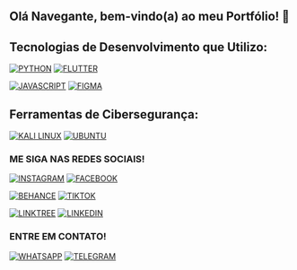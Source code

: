 ## Olá Navegante, bem-vindo(a) ao meu Portfólio! 👋

## Tecnologias de Desenvolvimento que Utilizo:

[![PYTHON](https://img.shields.io/badge/Python-14354C?style=for-the-badge&logo=python&logoColor=white
)](https://www.python.org/)
[![FLUTTER](https://img.shields.io/badge/Flutter-02569B?style=for-the-badge&logo=flutter&logoColor=white
)](https://flutter.dev/)

[![JAVASCRIPT](https://img.shields.io/badge/JavaScript-F7DF1E?style=for-the-badge&logo=javascript&logoColor=black
)](https://www.javascript.com/)
[![FIGMA](https://img.shields.io/badge/Figma-F24E1E?style=for-the-badge&logo=figma&logoColor=white
)](https://www.figma.com/)

## Ferramentas de Cibersegurança:

[![KALI LINUX](https://img.shields.io/badge/Kali_Linux-557C94?style=for-the-badge&logo=kali-linux&logoColor=white
)](https://www.kali.org/)
[![UBUNTU](https://img.shields.io/badge/Ubuntu-E95420?style=for-the-badge&logo=ubuntu&logoColor=white
)](https://ubuntu.com/)

### ME SIGA NAS REDES SOCIAIS!
[![INSTAGRAM](https://img.shields.io/badge/Instagram-E4405F?style=for-the-badge&logo=instagram&logoColor=white
)](https://www.instagram.com/juavilux)
[![FACEBOOK](https://img.shields.io/badge/Facebook-1877F2?style=for-the-badge&logo=facebook&logoColor=white
)](https://www.facebook.com/juavilux/)

[![BEHANCE](https://img.shields.io/badge/Behance-0054F7?style=for-the-badge&logo=behance&logoColor=white
)](https://www.behance.net/juavi)
[![TIKTOK](https://img.shields.io/badge/TikTok-000000?style=for-the-badge&logo=tiktok&logoColor=white
)](https://www.tiktok.com/@juavilux)

[![LINKTREE](https://img.shields.io/badge/linktree-39E09B?style=for-the-badge&logo=linktree&logoColor=white
)](https://linktr.ee/juavi)
[![LINKEDIN](https://img.shields.io/badge/LinkedIn-0077B5?style=for-the-badge&logo=linkedin&logoColor=white
)](https://www.linkedin.com/in/juavi/)

### ENTRE EM CONTATO!
[![WHATSAPP](https://img.shields.io/badge/WhatsApp-25D366?style=for-the-badge&logo=whatsapp&logoColor=white
)](https://wa.me/5531975800085)
[![TELEGRAM](https://img.shields.io/badge/Telegram-2CA5E0?style=for-the-badge&logo=telegram&logoColor=white
)](https://t.me/juavilux)
